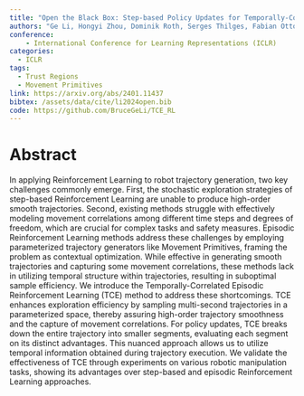 ```yaml
---
title: "Open the Black Box: Step-based Policy Updates for Temporally-Correlated Episodic Reinforcement Learning"
authors: "Ge Li, Hongyi Zhou, Dominik Roth, Serges Thilges, Fabian Otto, Rudolf Lioutikov, Gerhard Neumann"
conference: 
    - International Conference for Learning Representations (ICLR)
categories:
  - ICLR
tags: 
  - Trust Regions
  - Movement Primitives
link: https://arxiv.org/abs/2401.11437
bibtex: /assets/data/cite/li2024open.bib
code: https://github.com/BruceGeLi/TCE_RL
---
```


# Abstract

In applying Reinforcement Learning to robot trajectory generation, two key challenges commonly emerge. First, the stochastic exploration strategies of step-based Reinforcement Learning are unable to produce high-order smooth trajectories. Second, existing methods struggle with effectively modeling movement correlations among different time steps and degrees of freedom, which are crucial for complex tasks and safety measures. Episodic Reinforcement Learning methods address these challenges by employing parameterized trajectory generators like Movement Primitives, framing the problem as contextual optimization. While effective in generating smooth trajectories and capturing some movement correlations, these methods lack in utilizing temporal structure within trajectories, resulting in suboptimal sample efficiency. We introduce the Temporally-Correlated Episodic Reinforcement Learning (TCE) method to address these shortcomings. TCE enhances exploration efficiency by sampling multi-second trajectories in a parameterized space, thereby assuring high-order trajectory smoothness and the capture of movement correlations. For policy updates, TCE breaks down the entire trajectory into smaller segments, evaluating each segment on its distinct advantages. This nuanced approach allows us to utilize temporal information obtained during trajectory execution. We validate the effectiveness of TCE through experiments on various robotic manipulation tasks, showing its advantages over step-based and episodic Reinforcement Learning approaches.